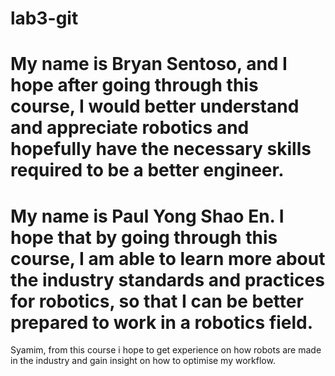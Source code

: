 # lab3-git
My name is Bryan Sentoso, and I hope after going through this course, I would better understand and appreciate robotics and hopefully have the necessary skills required to be a 
better engineer.
=======
My name is Paul Yong Shao En. 
I hope that by going through this course, 
I am able to learn more about the industry standards and practices for 
robotics, so that I can be better prepared to work in a robotics field.
=======
Syamim, from this course i hope to get experience on how robots are made in the industry and gain insight on how to optimise my workflow.